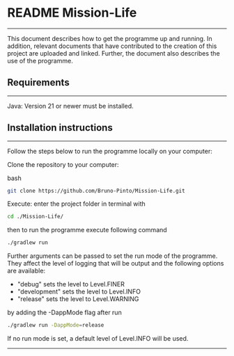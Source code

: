# README Mission-Life

***

This document describes how to get the programme up and running.
In addition, relevant documents that have contributed to
the creation of this project are uploaded and linked.
Further, the document also describes the use of the programme.

## Requirements

***

Java: Version 21 or newer must be installed.


## Installation instructions

***

Follow the steps below to run the programme locally on your computer:

Clone the repository to your computer:

bash

````bash
git clone https://github.com/Bruno-Pinto/Mission-Life.git
````

Execute:
enter the project folder in terminal with
````bash
cd ./Mission-Life/
````
then to run the programme execute following command

````bash
./gradlew run
````

Further arguments can be passed to set the run mode of the programme.<br>
They affect the level of logging that will be output and the following options are available:<br>
- "debug" sets the level to Level.FINER<br>
- "development" sets the level to Level.INFO<br>
- "release" sets the level to Level.WARNING<br>

by adding the -DappMode flag after run
````bash
./gradlew run -DappMode=release
````
If no run mode is set, a default level of Level.INFO will be used.
***